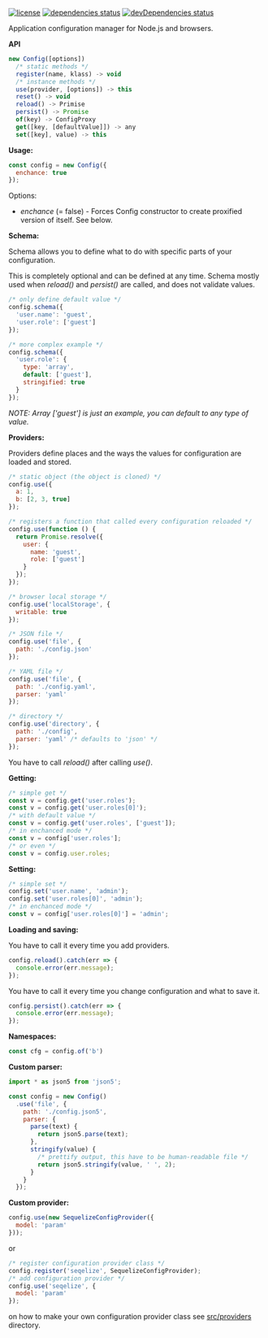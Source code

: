 [![license](https://img.shields.io/github/license/lxndr/node-config.svg?style=flat)](https://tldrlegal.com/license/mit-license)
[![dependencies status](https://img.shields.io/david/lxndr/node-config.svg?style=flat)](https://david-dm.org/lxndr/node-config)
[![devDependencies status](https://img.shields.io/david/dev/lxndr/node-config.svg?style=flat)](https://david-dm.org/lxndr/node-config#info=devDependencies)

Application configuration manager for Node.js and browsers.

**API**

```javascript
new Config([options])
  /* static methods */
  register(name, klass) -> void
  /* instance methods */
  use(provider, [options]) -> this
  reset() -> void
  reload() -> Primise
  persist() -> Promise
  of(key) -> ConfigProxy
  get([key, [defaultValue]]) -> any
  set([key], value) -> this
```

**Usage:**

```javascript
const config = new Config({
  enchance: true
});
```

Options:
  - *enchance* (= false) - Forces Config constructor to create proxified version of itself. See below.

**Schema:**

Schema allows you to define what to do with specific parts of your configuration.

This is completely optional and can be defined at any time. Schema mostly used when *reload()* and *persist()* are called, and does not validate values.

```javascript
/* only define default value */
config.schema({
  'user.name': 'guest',
  'user.role': ['guest']
});

/* more complex example */
config.schema({
  'user.role': {
    type: 'array',
    default: ['guest'],
    stringified: true
  }
});
```

*NOTE: Array ['guest'] is just an example, you can default to any type of value.*

**Providers:**

Providers define places and the ways the values for configuration are loaded and stored.

```javascript
/* static object (the object is cloned) */
config.use({
  a: 1,
  b: [2, 3, true]
});

/* registers a function that called every configuration reloaded */
config.use(function () {
  return Promise.resolve({
    user: {
      name: 'guest',
      role: ['guest']
    }
  });
});

/* browser local storage */
config.use('localStorage', {
  writable: true
});

/* JSON file */
config.use('file', {
  path: './config.json'
});

/* YAML file */
config.use('file', {
  path: './config.yaml',
  parser: 'yaml'
});

/* directory */
config.use('directory', {
  path: './config',
  parser: 'yaml' /* defaults to 'json' */
});
```

You have to call *reload()* after calling *use()*.

**Getting:**

```javascript
/* simple get */
const v = config.get('user.roles');
const v = config.get('user.roles[0]');
/* with default value */
const v = config.get('user.roles', ['guest']);
/* in enchanced mode */
const v = config['user.roles'];
/* or even */
const v = config.user.roles;
```

**Setting:**

```javascript
/* simple set */
config.set('user.name', 'admin');
config.set('user.roles[0]', 'admin');
/* in enchanced mode */
const v = config['user.roles[0]'] = 'admin';
```

**Loading and saving:**

You have to call it every time you add providers.

```javascript
config.reload().catch(err => {
  console.error(err.message);
});
```

You have to call it every time you change configuration and what to save it.

```javascript
config.persist().catch(err => {
  console.error(err.message);
});
```

**Namespaces:**

```javascript
const cfg = config.of('b')
```

**Custom parser:**
```javascript
import * as json5 from 'json5';

const config = new Config()
  .use('file', {
    path: './config.json5',
    parser: {
      parse(text) {
        return json5.parse(text);
      },
      stringify(value) {
        /* prettify output, this have to be human-readable file */
        return json5.stringify(value, ' ', 2);
      }
    }
  });
```

**Custom provider:**

```javascript
config.use(new SequelizeConfigProvider({
  model: 'param'
}));
```

or

```javascript
/* register configuration provider class */
config.register('seqelize', SequelizeConfigProvider);
/* add configuration provider */
config.use('seqelize', {
  model: 'param'
});

```

on how to make your own configuration provider class see [src/providers](src/providers) directory.

